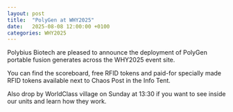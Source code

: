 ```yaml
---
layout: post
title:  "PolyGen at WHY2025"
date:   2025-08-08 12:00:00 +0100
categories: WHY2025
---
```

Polybius Biotech are pleased to announce the deployment of PolyGen portable fusion generates across the WHY2025 event site.

You can find the scoreboard, free RFID tokens and paid-for specially made RFID tokens available next to Chaos Post in the Info Tent.

Also drop by WorldClass village on Sunday at 13:30 if you want to see inside our units and learn how they work.

